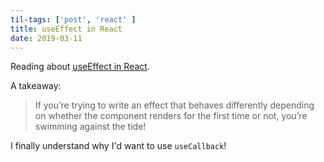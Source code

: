 ```yaml
---
til-tags: ['post', 'react' ]
title: useEffect in React
date: 2019-03-11
---
```


Reading about [useEffect in React](https://overreacted.io/a-complete-guide-to-useeffect/). 

A takeaway:
>  If you’re trying to write an effect that behaves differently depending on whether the component renders for the first time or not, you’re swimming against the tide!

I finally understand why I'd want to use `useCallback`!
